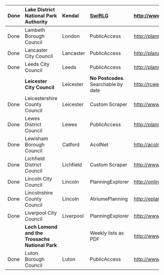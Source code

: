 | Done | Lake District National Park Authority | Kendal | [SwiftLG](SwiftLG.md) | http://www.lake-district.gov.uk/swiftlg/apas/run/wphappcriteria.display |
|:-----|:--------------------------------------|:-------|:----------------------|:------------------------------------------------------------------------|
| Done | Lambeth Borough Council | London | PublicAccess | http://planning.lambeth.gov.uk/publicaccess/default.aspx |
| Done | Lancaster City Council | Lancaster | PublicAccess | http://planapps.lancaster.gov.uk/publicaccess/tdc/DcApplication/application_searchform.aspx |
| Done | Leeds City Council | Leeds | PublicAccess | http://planningapplications.leeds.gov.uk/publicaccess/tdc/tdc_home.aspx |
|  | **Leicester City Council** | Leicester | **No Postcodes**. Searchable by date | http://rcweb.leicester.gov.uk/planning/onlinequery/mainsearch.aspx |
| Done | Leicestershire County Council | Leicester | Custom Scraper | http://www.leics.gov.uk/index/community/community_services/environment_and_heritage/community_services_planning/planning_applications/eplanning_searchform.htm |
| Done | Lewes District Council | Lewes | PublicAccess | http://planning.lewes.gov.uk/PublicAccess/tdc/DcApplication/application_searchform.aspx |
| Done | Lewisham Borough Council | Catford | AcolNet | http://acolnet.lewisham.gov.uk/lewis-xslpagesdc/acolnetcgi.exe?ACTION=UNWRAP&RIPNAME=Root.PgeSearch |
| Done | Lichfield District Council | Lichfield | Custom Scraper | http://www.lichfielddc.gov.uk/site/scripts/planning.php |
| Done | Lincoln City Council | Lincoln | PlanningExplorer | http://online.lincoln.gov.uk/MVM/Online/PL/GeneralSearch.aspx |
| Done | Lincolnshire County Council | Lincoln | AtriumePlanning | http://eplanning.lincolnshire.gov.uk/ePlanning/loadResults.do |
| Done | Liverpool City Council | Liverpool | PlanningExplorer | http://www.liverpool.gov.uk/environment/planning/mvm_explorer.asp |
|  | **Loch Lomond and the Trossachs National Park** |  | Weekly lists as PDF | http://www.lochlomond-trossachs.org/planning/lists.asp |
| Done  |Luton Borough Council | Luton | PublicAccess |  http://www.eplan.luton.gov.uk/PublicAccess/tdc/tdc_home.aspx |